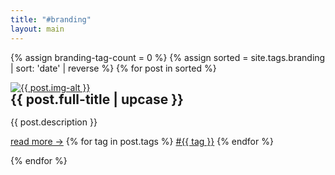 ```yaml
---
title: "#branding"
layout: main
---
```


{% assign branding-tag-count = 0 %}
{% assign sorted = site.tags.branding | sort: 'date' | reverse  %}
{% for post in sorted %}

<div style="animation-delay:calc({% increment branding-tag-count %} * 0.2s);" class="gallery">
    <a target="_blank" href="{{ post.image }}">
        <img class="lazy" data-src="{{ post.image }}" alt="{{ post.img-alt }}" />
    </a>
    <div class="desc">
        <h2 style="margin-top: 0; line-height: 1em;">{{ post.full-title | upcase }}</h2>
        <p>{{ post.description }}</p>
        <span class="bottomrow">
            <span class="tags">
                <a class="button link" href="{{ post.url }}">
                    read more &#x2192;</a>
            </span>
            <span class="tags">
                {% for tag in post.tags %}
                <a class="tag link" href="{{ "tags/" | append: tag | relative_url }}">#{{ tag }}</a>
                {% endfor %}
            </span>
        </span>
    </div>
</div>

{% endfor %}
